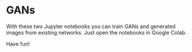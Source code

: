 # GANs

With these two Jupyter notebooks you can train GANs and generated images from existing networks. Just open the notebooks in Google Colab.

Have fun!
